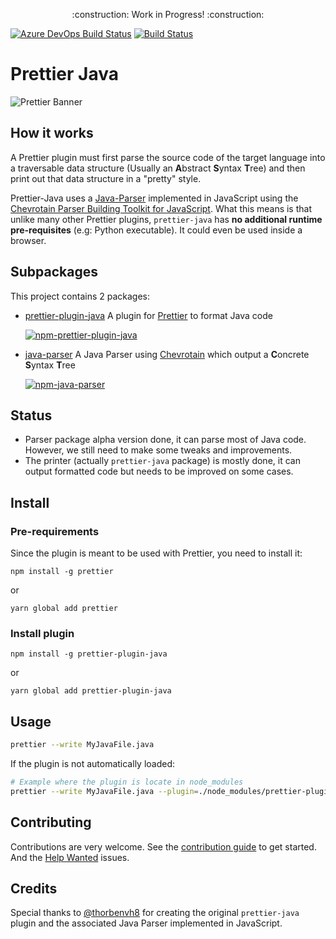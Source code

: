 <p align="center">
    :construction: Work in Progress! :construction:
</p>

[![Azure DevOps Build Status][azure-devops-image]][azure-devops-url-main] [![Build Status][travis-image]][travis-url]

[azure-devops-image]: https://dev.azure.com/jhipster/prettier-java/_apis/build/status/jhipster.prettier-java?branchName=master
[azure-devops-url-main]: https://dev.azure.com/jhipster/prettier-java/_build
[travis-image]: https://travis-ci.org/jhipster/prettier-java.svg?branch=master
[travis-url]: https://travis-ci.org/jhipster/prettier-java

# Prettier Java

![Prettier Banner](https://raw.githubusercontent.com/prettier/prettier-logo/master/images/prettier-banner-light.png)

## How it works

A Prettier plugin must first parse the source code of the target language
into a traversable data structure (Usually an **A**bstract **S**yntax **T**ree)
and then print out that data structure in a "pretty" style.

Prettier-Java uses a [Java-Parser](./packages/java-parser) implemented in JavaScript using the
[Chevrotain Parser Building Toolkit for JavaScript](https://github.com/SAP/chevrotain).
What this means is that unlike many other Prettier plugins,
`prettier-java` has **no additional runtime pre-requisites** (e.g: Python executable).
It could even be used inside a browser.

## Subpackages

This project contains 2 packages:

- [prettier-plugin-java](./packages/prettier-plugin-java) A plugin for
  [Prettier](https://prettier.io/) to format Java code

  [![npm-prettier-plugin-java][npm-prettier-plugin-java-image]][npm-prettier-plugin-java-url]

* [java-parser](./packages/java-parser) A Java Parser using [Chevrotain](https://github.com/SAP/chevrotain) which output a **C**oncrete **S**yntax **T**ree

  [![npm-java-parser][npm-java-parser-image]][npm-java-parser-url]

[npm-prettier-plugin-java-image]: https://img.shields.io/npm/v/prettier-plugin-java.svg?color=blue&label=prettier-plugin-java&logo=prettier-plugin-java
[npm-prettier-plugin-java-url]: https://www.npmjs.com/package/prettier-plugin-java
[npm-java-parser-image]: https://img.shields.io/npm/v/java-parser.svg?color=blue&label=java-parser&logo=java-parser
[npm-java-parser-url]: https://www.npmjs.com/package/java-parser

## Status

- Parser package alpha version done, it can parse most of Java code. However, we still need to make some tweaks and improvements.
- The printer (actually `prettier-java` package) is mostly done, it can output formatted code but needs to be improved on some cases.

## Install

### Pre-requirements

Since the plugin is meant to be used with Prettier, you need to install it:

`npm install -g prettier`

or

`yarn global add prettier`

### Install plugin

`npm install -g prettier-plugin-java`

or

`yarn global add prettier-plugin-java`

## Usage

```bash
prettier --write MyJavaFile.java
```

If the plugin is not automatically loaded:

```bash
# Example where the plugin is locate in node_modules
prettier --write MyJavaFile.java --plugin=./node_modules/prettier-plugin-java
```

## Contributing

Contributions are very welcome.
See the [contribution guide](./CONTRIBUTING.md) to get started.
And the [Help Wanted](https://github.com/jhipster/prettier-java/labels/help%20wanted) issues.

## Credits

Special thanks to [@thorbenvh8](https://github.com/thorbenvh8) for creating the original `prettier-java`
plugin and the associated Java Parser implemented in JavaScript.
